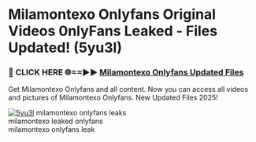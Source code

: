 # Milamontexo Onlyfans Original Videos 0nlyFans Leaked - Files Updated! (5yu3l)

<h3>🔴 CLICK HERE 🌐==►► <a href="https://tinyurl.com/2wckxsce" rel="nofollow">Milamontexo Onlyfans Updated Files</a></h3>

Get Milamontexo Onlyfans and all content. Now you can access all videos and pictures of Milamontexo Onlyfans. New Updated Files 2025!

[![5yu3l](https://i.imgur.com/AFduVYN.gif)](https://tinyurl.com/2wckxsce)
milamontexo onlyfans leaks<br>
milamontexo leaked onlyfans<br>
milamontexo onlyfans leak
